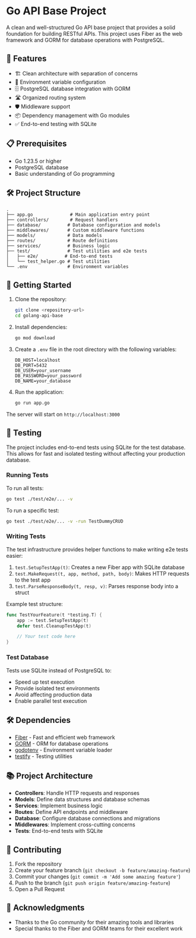 # Go API Base Project

A clean and well-structured Go API base project that provides a solid foundation for building RESTful APIs. This project uses Fiber as the web framework and GORM for database operations with PostgreSQL.

## 🚀 Features

- 🏗️ Clean architecture with separation of concerns
- 🔐 Environment variable configuration
- 🗄️ PostgreSQL database integration with GORM
- 🛣️ Organized routing system
- 🛡️ Middleware support
- 📦 Dependency management with Go modules
- ✅ End-to-end testing with SQLite

## 📋 Prerequisites

- Go 1.23.5 or higher
- PostgreSQL database
- Basic understanding of Go programming

## 🛠️ Project Structure

```
.
├── app.go              # Main application entry point
├── controllers/        # Request handlers
├── database/          # Database configuration and models
├── middlewares/       # Custom middleware functions
├── models/            # Data models
├── routes/            # Route definitions
├── services/          # Business logic
├── test/              # Test utilities and e2e tests
│   ├── e2e/          # End-to-end tests
│   └── test_helper.go # Test utilities
└── .env               # Environment variables
```

## 🚀 Getting Started

1. Clone the repository:
   ```bash
   git clone <repository-url>
   cd golang-api-base
   ```

2. Install dependencies:
   ```bash
   go mod download
   ```

3. Create a `.env` file in the root directory with the following variables:
   ```
   DB_HOST=localhost
   DB_PORT=5432
   DB_USER=your_username
   DB_PASSWORD=your_password
   DB_NAME=your_database
   ```

4. Run the application:
   ```bash
   go run app.go
   ```

The server will start on `http://localhost:3000`

## 🧪 Testing

The project includes end-to-end tests using SQLite for the test database. This allows for fast and isolated testing without affecting your production database.

### Running Tests

To run all tests:
```bash
go test ./test/e2e/... -v
```

To run a specific test:
```bash
go test ./test/e2e/... -v -run TestDummyCRUD
```

### Writing Tests

The test infrastructure provides helper functions to make writing e2e tests easier:

1. `test.SetupTestApp(t)`: Creates a new Fiber app with SQLite database
2. `test.MakeRequest(t, app, method, path, body)`: Makes HTTP requests to the test app
3. `test.ParseResponseBody(t, resp, v)`: Parses response body into a struct

Example test structure:
```go
func TestYourFeature(t *testing.T) {
    app := test.SetupTestApp(t)
    defer test.CleanupTestApp(t)

    // Your test code here
}
```

### Test Database

Tests use SQLite instead of PostgreSQL to:
- Speed up test execution
- Provide isolated test environments
- Avoid affecting production data
- Enable parallel test execution

## 🛠️ Dependencies

- [Fiber](https://github.com/gofiber/fiber) - Fast and efficient web framework
- [GORM](https://gorm.io/) - ORM for database operations
- [godotenv](https://github.com/joho/godotenv) - Environment variable loader
- [testify](https://github.com/stretchr/testify) - Testing utilities

## 📚 Project Architecture

- **Controllers**: Handle HTTP requests and responses
- **Models**: Define data structures and database schemas
- **Services**: Implement business logic
- **Routes**: Define API endpoints and middleware
- **Database**: Configure database connections and migrations
- **Middlewares**: Implement cross-cutting concerns
- **Tests**: End-to-end tests with SQLite

## 🤝 Contributing

1. Fork the repository
2. Create your feature branch (`git checkout -b feature/amazing-feature`)
3. Commit your changes (`git commit -m 'Add some amazing feature'`)
4. Push to the branch (`git push origin feature/amazing-feature`)
5. Open a Pull Request

## 🙏 Acknowledgments

- Thanks to the Go community for their amazing tools and libraries
- Special thanks to the Fiber and GORM teams for their excellent work